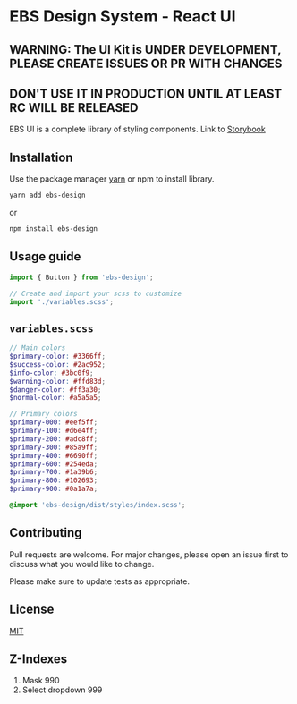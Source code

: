 # EBS Design System - React UI
## WARNING: The UI Kit is UNDER DEVELOPMENT, PLEASE CREATE ISSUES OR PR WITH CHANGES
## DON'T USE IT IN PRODUCTION UNTIL AT LEAST RC WILL BE RELEASED

EBS UI is a complete library of styling components. Link to [Storybook](https://ebs-integrator.github.io/ebs-design/)

## Installation

Use the package manager [yarn](https://classic.yarnpkg.com/en/docs/install/#debian-stable) or npm to install library.

```bash
yarn add ebs-design
```

or

```bash
npm install ebs-design
```

## Usage guide

```javascript
import { Button } from 'ebs-design';

// Create and import your scss to customize
import './variables.scss';
```

## `variables.scss`

```scss
// Main colors
$primary-color: #3366ff;
$success-color: #2ac952;
$info-color: #3bc0f9;
$warning-color: #ffd83d;
$danger-color: #ff3a30;
$normal-color: #a5a5a5;

// Primary colors
$primary-000: #eef5ff;
$primary-100: #d6e4ff;
$primary-200: #adc8ff;
$primary-300: #85a9ff;
$primary-400: #6690ff;
$primary-600: #254eda;
$primary-700: #1a39b6;
$primary-800: #102693;
$primary-900: #0a1a7a;

@import 'ebs-design/dist/styles/index.scss';
```

## Contributing

Pull requests are welcome. For major changes, please open an issue first to discuss what you would like to change.

Please make sure to update tests as appropriate.

## License

[MIT](https://choosealicense.com/licenses/mit/)

## Z-Indexes

1. Mask 990
2. Select dropdown 999
